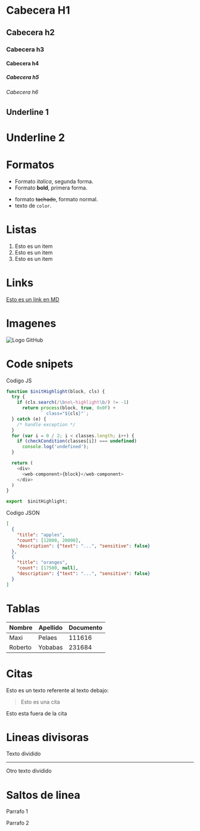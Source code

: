 # Cabecera H1

## Cabecera h2

### Cabecera h3

#### Cabecera h4

##### Cabecera h5

###### Cabecera h6

## Underline 1

# Underline 2

# Formatos

<!-- - Formato *italica*, primer forma. -->

- Formato _italica_, segunda forma.
- Formato **bold**, primera forma.
<!-- - Formato __bold__, segunda forma. -->
- formato ~~tachado~~, formato normal.
- texto de `color`.

# Listas

1. Esto es un item
2. Esto es un item
3. Esto es un item

# Links

[Esto es un link en MD](http://www.google.com)

# Imagenes

![Logo GitHub](https://image.flaticon.com/icons/png/512/25/25231.png)

# Code snipets

Codigo JS

```JavaScript
function $initHighlight(block, cls) {
  try {
    if (cls.search(/\bno\-highlight\b/) != -1)
      return process(block, true, 0x0F) +
             ` class="${cls}"`;
  } catch (e) {
    /* handle exception */
  }
  for (var i = 0 / 2; i < classes.length; i++) {
    if (checkCondition(classes[i]) === undefined)
      console.log('undefined');
  }

  return (
    <div>
      <web-component>{block}</web-component>
    </div>
  )
}

export  $initHighlight;
```

Codigo JSON

```JSON
[
  {
    "title": "apples",
    "count": [12000, 20000],
    "description": {"text": "...", "sensitive": false}
  },
  {
    "title": "oranges",
    "count": [17500, null],
    "description": {"text": "...", "sensitive": false}
  }
]
```

# Tablas

| Nombre  | Apellido | Documento |
| ------- | -------- | --------- |
| Maxi    | Pelaes   | 111616    |
| Roberto | Yobabas  | 231684    |

# Citas

Esto es un texto referente al texto debajo:

> Esto es una cita

Esto esta fuera de la cita

# Lineas divisoras

Texto dividido

---

Otro texto dividido

# Saltos de linea

Parrafo 1

Parrafo 2
